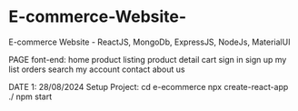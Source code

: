 # E-commerce-Website-
E-commerce Website - ReactJS, MongoDb, ExpressJS, NodeJs, MaterialUI


PAGE
    font-end:
        home
        product listing
        product detail
        cart
        sign in
        sign up
        my list
        orders
        search
        my account
        contact
        about us



DATE 1: 28/08/2024
Setup Project:  cd e-ecommerce
    npx create-react-app ./
    npm start

